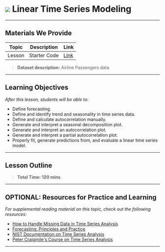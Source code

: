 # ![](https://ga-dash.s3.amazonaws.com/production/assets/logo-9f88ae6c9c3871690e33280fcf557f33.png) Linear Time Series Modeling

---

## Materials We Provide


| Topic | Description | Link |
| --- | --- | --- |
| Lesson | Starter Code | [Link](./starter-code.ipynb)|

> **Dataset description:** Airline Passengers data

---

## Learning Objectives

*After this lesson, students will be able to:*
- Define forecasting.
- Define and identify trend and seasonality in time series data.
- Define and calculate autocorrelation manually.
- Generate and interpret a seasonal decomposition plot.
- Generate and interpret an autocorrelation plot.
- Generate and interpret a partial autocorrelation plot.
- Properly fit, generate predictions from, and evaluate a linear time series model.

---

## Lesson Outline

> **Total Time: 120 mins**

---

## OPTIONAL: Resources for Practice and Learning

*For supplemental reading material on this topic, check out the following resources:*

- [How to Handle Missing Data in Time Series Analysis](https://gking.harvard.edu/files/pr.pdf)
- [Forecasting: Principles and Practice](https://otexts.com/fpp2/)
- [NIST Documentation on Time Series Analysis](https://www.itl.nist.gov/div898/handbook/pmc/section4/pmc4.htm)
- [Peter Craigmile's Course on Time Series Analysis](http://www.craigmile.com/peter/teaching/6550/)
---
